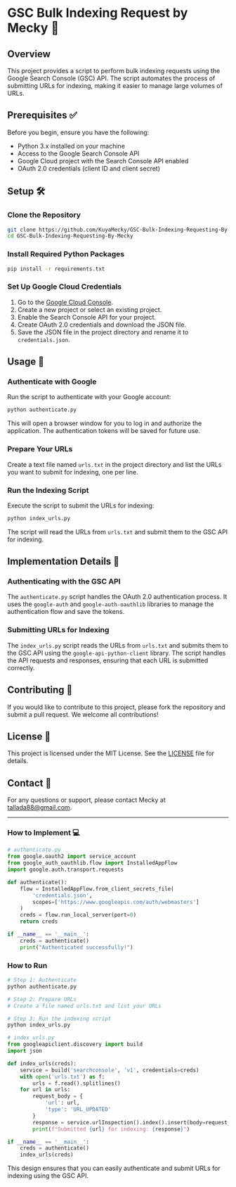 # GSC Bulk Indexing Request by Mecky 🚀

## Overview

This project provides a script to perform bulk indexing requests using the Google Search Console (GSC) API. The script automates the process of submitting URLs for indexing, making it easier to manage large volumes of URLs.

## Prerequisites ✅

Before you begin, ensure you have the following:

- Python 3.x installed on your machine
- Access to the Google Search Console API
- Google Cloud project with the Search Console API enabled
- OAuth 2.0 credentials (client ID and client secret)

## Setup 🛠️

### Clone the Repository

```bash
git clone https://github.com/KuyaMecky/GSC-Bulk-Indexing-Requesting-By-Mecky.git
cd GSC-Bulk-Indexing-Requesting-By-Mecky
```

### Install Required Python Packages

```bash
pip install -r requirements.txt
```

### Set Up Google Cloud Credentials

1. Go to the [Google Cloud Console](https://console.cloud.google.com/).
2. Create a new project or select an existing project.
3. Enable the Search Console API for your project.
4. Create OAuth 2.0 credentials and download the JSON file.
5. Save the JSON file in the project directory and rename it to `credentials.json`.

## Usage 🚀

### Authenticate with Google

Run the script to authenticate with your Google account:

```bash
python authenticate.py
```

This will open a browser window for you to log in and authorize the application. The authentication tokens will be saved for future use.

### Prepare Your URLs

Create a text file named `urls.txt` in the project directory and list the URLs you want to submit for indexing, one per line.

### Run the Indexing Script

Execute the script to submit the URLs for indexing:

```bash
python index_urls.py
```

The script will read the URLs from `urls.txt` and submit them to the GSC API for indexing.

## Implementation Details 📝

### Authenticating with the GSC API

The `authenticate.py` script handles the OAuth 2.0 authentication process. It uses the `google-auth` and `google-auth-oauthlib` libraries to manage the authentication flow and save the tokens.

### Submitting URLs for Indexing

The `index_urls.py` script reads the URLs from `urls.txt` and submits them to the GSC API using the `google-api-python-client` library. The script handles the API requests and responses, ensuring that each URL is submitted correctly.

## Contributing 🤝

If you would like to contribute to this project, please fork the repository and submit a pull request. We welcome all contributions!

## License 📄

This project is licensed under the MIT License. See the [LICENSE](LICENSE) file for details.

## Contact 📧

For any questions or support, please contact Mecky at [tallada88@gmail.com](https://github.com/KuyaMecky).

---

### How to Implement 💻

```python
# authenticate.py
from google.oauth2 import service_account
from google_auth_oauthlib.flow import InstalledAppFlow
import google.auth.transport.requests

def authenticate():
    flow = InstalledAppFlow.from_client_secrets_file(
        'credentials.json',
        scopes=['https://www.googleapis.com/auth/webmasters']
    )
    creds = flow.run_local_server(port=0)
    return creds

if __name__ == '__main__':
    creds = authenticate()
    print("Authenticated successfully!")
```

### How to Run

```bash
# Step 1: Authenticate
python authenticate.py

# Step 2: Prepare URLs
# Create a file named urls.txt and list your URLs

# Step 3: Run the indexing script
python index_urls.py
```

```python
# index_urls.py
from googleapiclient.discovery import build
import json

def index_urls(creds):
    service = build('searchconsole', 'v1', credentials=creds)
    with open('urls.txt') as f:
        urls = f.read().splitlines()
    for url in urls:
        request_body = {
            'url': url,
            'type': 'URL_UPDATED'
        }
        response = service.urlInspection().index().insert(body=request_body).execute()
        print(f"Submitted {url} for indexing: {response}")

if __name__ == '__main__':
    creds = authenticate()
    index_urls(creds)
```

This design ensures that you can easily authenticate and submit URLs for indexing using the GSC API.
